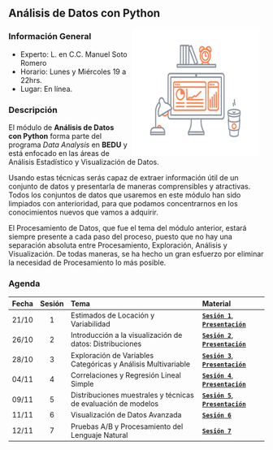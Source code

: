 ## Análisis de Datos con Python

<img src="imagenes/image.gif" align="right" height="250" width="250" hspace="10">

### Información General

- Experto: L. en C.C. Manuel Soto Romero
- Horario: Lunes y Miércoles 19 a 22hrs.
- Lugar:   En línea.

### Descripción

El módulo de __Análisis de Datos con Python__ forma parte del programa *Data Analysis* en __BEDU__ y está enfocado en las áreas de Análisis Estadístico y Visualización de Datos. 

Usando estas técnicas serás capaz de extraer información útil de un conjunto de datos y presentarla de maneras comprensibles y atractivas. Todos los conjuntos de datos que usaremos en este módulo han sido limpiados con anterioridad, para que podamos concentrarnos en los conocimientos nuevos que vamos a adquirir. 

El Procesamiento de Datos, que fue el tema del módulo anterior, estará siempre presente a cada paso del proceso, puesto que no hay una separación absoluta entre Procesamiento, Exploración, Análisis y Visualización. De todas maneras, se ha hecho un gran esfuerzo por eliminar la necesidad de Procesamiento lo más posible.

### Agenda

Fecha | Sesión | Tema                                                          | Material |
------| :----: | :------------------------------------------------------------ | :------- |
21/10 | 1      | Estimados de Locación y Variabilidad                          | [**`Sesión 1`**](sesion01/README.md), [**`Presentación`**](presentaciones/adpp01.pdf) |
26/10 | 2      | Introducción a la visualización de datos: Distribuciones      | [**`Sesión 2`**](sesion02/README.md), [**`Presentación`**](presentaciones/adpp02.pdf) |
28/10 | 3      | Exploración de Variables Categóricas y Análisis Multivariable | [**`Sesión 3`**](sesion03/README.md), [**`Presentación`**](presentaciones/adpp03.pdf) |
04/11 | 4      | Correlaciones y Regresión Lineal Simple                       | [**`Sesión 4`**](sesion04/README.md), [**`Presentación`**](presentaciones/adpp04.pdf) |
09/11 | 5      | Distribuciones muestrales y técnicas de evaluación de modelos | [**`Sesión 5`**](sesion05/README.md), [**`Presentación`**](presentaciones/adpp05.pdf) |
11/11 | 6      | Visualización de Datos Avanzada                               | [**`Sesión 6`**](sesion06/README.md) |
12/11 | 7      | Pruebas A/B y Procesamiento del Lenguaje Natural | [**`Sesión 7`**](sesion07/README.md)
